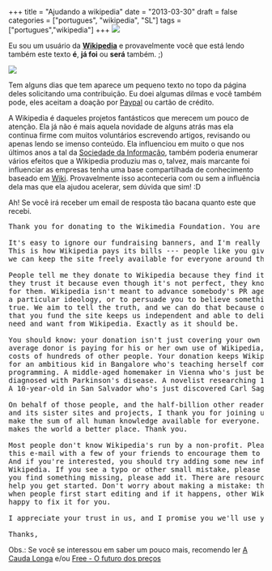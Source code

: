 +++
title = "Ajudando a wikipedia"
date = "2013-03-30"
draft = false
categories = ["portugues", "wikipedia", "SL"]
tags = ["portugues","wikipedia"]
+++
![](/images/Wikipedia-logo.png)

Eu sou um usuário da
[**Wikipedia**](https://pt.wikipedia.org/wiki/Wikip%C3%A9dia:P%C3%A1gina_principal)
e provavelmente você que está lendo também este texto **é**, **já foi**
ou **será** também. ;)

![](/images/wikipedia.png)

Tem alguns dias que tem aparece um pequeno texto no topo da página deles
solicitando uma contribuição. Eu doei algumas dilmas e você também pode,
eles aceitam a doação por [Paypal](https://www.paypal.com) ou cartão de
crédito.

A Wikipedia é daqueles projetos fantásticos que merecem um pouco de
atenção. Ela já não é mais aquela novidade de alguns atrás mas ela
continua firme com muitos voluntários escrevendo artigos, revisando ou
apenas lendo se imenso conteúdo. Ela influenciou em muito o que nos
últimos anos a tal da [Sociedade da
Informação](https://pt.wikipedia.org/wiki/Sociedade_da_informa%C3%A7%C3%A3o),
também poderia enumerar vários efeitos que a Wikipedia produziu mas o,
talvez, mais marcante foi influenciar as empresas tenha uma base
compartilhada de conhecimento baseado em
[Wiki](https://pt.wikipedia.org/wiki/WikiWikiWeb). Provavelmente isso
aconteceria com ou sem a influência dela mas que ela ajudou acelerar,
sem dúvida que sim! :D

Ah! Se você irá receber um email de resposta tão bacana quanto este que
recebi.

<pre>
Thank you for donating to the Wikimedia Foundation. You are wonderful!

It's easy to ignore our fundraising banners, and I'm really glad you didn't.
This is how Wikipedia pays its bills --- people like you giving us money, so
we can keep the site freely available for everyone around the world.

People tell me they donate to Wikipedia because they find it useful, and
they trust it because even though it's not perfect, they know it's written
for them. Wikipedia isn't meant to advance somebody's PR agenda or push
a particular ideology, or to persuade you to believe something that's not
true. We aim to tell the truth, and we can do that because of you. The fact
that you fund the site keeps us independent and able to deliver what you
need and want from Wikipedia. Exactly as it should be.

You should know: your donation isn't just covering your own costs. The
average donor is paying for his or her own use of Wikipedia, plus the
costs of hundreds of other people. Your donation keeps Wikipedia available
for an ambitious kid in Bangalore who's teaching herself computer
programming. A middle-aged homemaker in Vienna who's just been
diagnosed with Parkinson's disease. A novelist researching 1850s Britain.
A 10-year-old in San Salvador who's just discovered Carl Sagan.

On behalf of those people, and the half-billion other readers of Wikipedia
and its sister sites and projects, I thank you for joining us in our effort to
make the sum of all human knowledge available for everyone. Your donation
makes the world a better place. Thank you.

Most people don't know Wikipedia's run by a non-profit. Please consider sharing
this e-mail with a few of your friends to encourage them to donate too.
And if you're interested, you should try adding some new information to
Wikipedia. If you see a typo or other small mistake, please fix it, and if
you find something missing, please add it. There are resources that can
help you get started. Don't worry about making a mistake: that's normal
when people first start editing and if it happens, other Wikipedians will be
happy to fix it for you.

I appreciate your trust in us, and I promise you we'll use your money well.

Thanks,
</pre>

Obs.: Se você se interessou em saber um pouco mais, recomendo ler [A Cauda Longa](https://www.livrariacultura.com.br/scripts/resenha/resenha.asp?nitem=1571513&sid=96816310715330398412039239) e/ou [Free - O futuro dos preços](https://www.livrariacultura.com.br/scripts/resenha/resenha.asp?nitem=2855974&sid=96816310715330398412039239)
